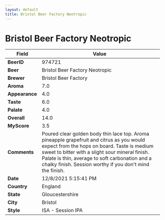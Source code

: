 ```yaml
---
layout: default
title: Bristol Beer Factory Neotropic
---
```


# Bristol Beer Factory Neotropic

| Field         | Value     |
|---------------|-----------|
| **BeerID** | 974721 |
| **Beer** | Bristol Beer Factory Neotropic |
| **Brewer** | Bristol Beer Factory |
| **Aroma** | 7.0 |
| **Appearance** | 4.0 |
| **Taste** | 6.0 |
| **Palate** | 4.0 |
| **Overall** | 14.0 |
| **MyScore** | 3.5 |
| **Comments** | Poured clear golden body thin lace top. Aroma pineapple grapefruit and citrus as you would expect from the hops on board. Taste is medium sweet to bitter with a slight sour mineral finish. Palate is thin, average to soft carbonation and a chalky finish. Session worthy if you don't mind the finish. |
| **Date** | 12/8/2021 5:15:41 PM |
| **Country** | England |
| **State** | Gloucestershire |
| **City** | Bristol |
| **Style** | ISA - Session IPA |
